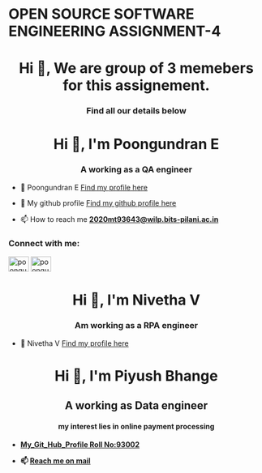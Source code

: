 <h1>OPEN SOURCE SOFTWARE ENGINEERING ASSIGNMENT-4</h1>

<h1 align="center">Hi 👋, We are group of 3 memebers for this assignement.</h1>
<h3 align="center">Find all our details  below </h3>

<h1 align="center">Hi 👋, I'm Poongundran E</h1>
<h3 align="center">A working as a QA engineer</h3>

- 🔭 Poongundran E [Find my profile here](https://poongundra.github.io/)

- 👯 My github profile [Find my github profile here](https://github.com/poongundranbits)

- 📫 How to reach me **2020mt93643@wilp.bits-pilani.ac.in**

<h3 align="left">Connect with me:</h3>
<p align="left">
<a href="https://twitter.com/poongundra" target="blank"><img align="center" src="https://raw.githubusercontent.com/rahuldkjain/github-profile-readme-generator/master/src/images/icons/Social/twitter.svg" alt="poongundra" height="30" width="40" /></a>
<a href="https://instagram.com/poongundra" target="blank"><img align="center" src="https://raw.githubusercontent.com/rahuldkjain/github-profile-readme-generator/master/src/images/icons/Social/instagram.svg" alt="poongundra" height="30" width="40" /></a>
</p>


<h1 align="center">Hi 👋, I'm Nivetha V</h1>
<h3 align="center">Am working as a RPA engineer</h3>

- 🔭 Nivetha V [Find my profile here](https://2020mt93176.github.io/nivethabits.github.io/)

<h1 align="center">Hi 👋, I'm Piyush Bhange</h1>
<h2 align="center">A working as Data engineer</h2>
<h4 align="center"> my interest lies in online payment processing <h4>

- [My_Git_Hub_Profile Roll No:93002](2020mt93002@wilp.bits-pilani.ac.in "2020mt93002 Piyush bhange")

- 📫 [ Reach  me on mail ](2020mt93002@wilp.bits-pilani.ac.in "My mail box")
